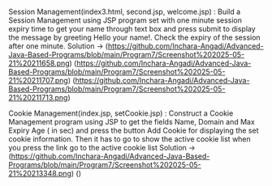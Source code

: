 Session Management(index3.html, second.jsp, welcome.jsp) : Build a Session Management using JSP program set with one minute session expiry time to get
your name through text box and press submit to display the message by greeting Hello your name!.
Check the expiry of the session after one minute.
Solution -> (https://github.com/Inchara-Angadi/Advanced-Java-Based-Programs/blob/main/Program7/Screenshot%202025-05-21%20211658.png)
            (https://github.com/Inchara-Angadi/Advanced-Java-Based-Programs/blob/main/Program7/Screenshot%202025-05-21%20211707.png)
            (https://github.com/Inchara-Angadi/Advanced-Java-Based-Programs/blob/main/Program7/Screenshot%202025-05-21%20211713.png)


Cookie Management(index.jsp, setCookie.jsp) : Construct a Cookie Management program using JSP to get the fields Name, Domain and Max
Expiry Age ( in sec) and press the button Add Cookie for displaying the set cookie information. Then
it has to go to show the active cookie list when you press the link go to the active cookie list
Solution -> (https://github.com/Inchara-Angadi/Advanced-Java-Based-Programs/blob/main/Program7/Screenshot%202025-05-21%20213348.png)
            ()

